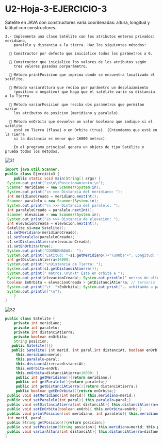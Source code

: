 # U2-Hoja-3-EJERCICIO-3
Satelite en JAVA con constructores varía coordenadas: altura, longitud y latitud con constructores..


    3.- Implementa una clase Satélite con los atributos enteros privados: meridiano, 
        paralelo y distancia a la tierra. Haz los siguientes métodos:

      📌 Constructor por defecto que inicialice todos los parámetros a 0.

      📌 Constructor que inicialice los valores de los atributos según 
        tres valores pasados porparámetro.
  
      📌 Método printPosicion que imprima donde se encuentra localizado el satélite.

      📌 Método variarAltura que reciba por parámetro un desplazamiento 
        (positivo o negativo) que haga que el satélite varie su distancia a la Tierra.
  
      📌 Método variarPosicion que reciba dos parametros que permitan variar 
        los atributos de posicion (meridiano y paralelo).
  
      📌 Método enOrbita que devuelve un valor booleano que indique si el satélite 
        está en Tierra (flase) o en Orbita (true). (Entendemos que está en la Tierra 
        si la distancia es menor que 16000 metros).

        En el programa principal genera un objeto de tipo Satélite y prueba todos los métodos.
    
![31](https://user-images.githubusercontent.com/80227002/194773536-880a8857-d94f-418f-a4ea-72ef4cbdff04.png)

```java
import java.util.Scanner;
public class Ejercicio3 {
    public static void main(String[] args) {       
 System.out.print("\n\n\tPosicionamiento:\n");
 Scanner meridiano = new Scanner(System.in);
 System.out.print("\n >>> Distancia del meridiano: "); 
 int meridianoCreado = meridiano.nextInt(); 
 Scanner paralelo = new Scanner(System.in);
 System.out.print("\n >>> Distancia del paralelo: "); 
 int paraleloCreado = paralelo.nextInt(); 
 Scanner elevacion = new Scanner(System.in);
 System.out.print("\n >>> Distancia de elevacion: "); 
 int elevacionCreada = elevacion.nextInt(); 
 Satelite s1=new Satelite(); 
 s1.setMeridiano(meridianoCreado);
 s1.setParalelo(paraleloCreado);
 s1.setDistanciAtierra(elevacionCreada);
 s1.setEnOrbita(true);     
 System.out.print("COORDENADAS:  ");
 System.out.print("Latitud: "+s1.getMeridiano()+"\u00ba"+"; Longitud: "+s1.getParalelo()+"''.");
 int getDistanciAtierra=16000;
 System.out.print("\nDistancia de Tierra: ");
 System.out.print(s1.getDistanciAtierra());
 System.out.print(" metros.\n\n\t* Esta en orbita a ");
 System.out.print(elevacionCreada); System.out.println(" metros de altura?: \t");
 boolean EnOrbita = elevacionCreada > getDistanciAtierra; // ternario
 System.out.print("\t  "+EnOrbita); System.out.print(".. orbitando a partir de 16000 metros.");  
 System.out.println("\n");
    }
}
```

![32](https://user-images.githubusercontent.com/80227002/194773542-e7393c6a-cf72-4434-9694-122f8402e5ab.png)

```java
public class Satelite {
    private int meridiano;
    private int paralelo;
    private int distanciAtierra;
    private boolean enOrbita;
    String posicion;
   public Satelite(){}
   public Satelite( int merid, int paral,int distanciAt, boolean enOrb){  
     this.meridiano=merid;  
     this.paralelo=paral; 
     this.distanciAtierra=distanciAt; 
     this.enOrbita=enOrb;
     this.enOrbita=distanciAtierra<16000; }  
     public int getMeridiano(){return meridiano;}
     public int getParalelo(){return paralelo;}
     public int getDistanciAtierra(){return distanciAtierra;}
     public boolean getEnOrbita(){return enOrbita;}
 public void setMeridiano(int merid){ this.meridiano=merid;} 
 public void setParalelo(int paral){ this.paralelo=paral;} 
 public void setDistanciAtierra(int distanciAt){ this.distanciAtierra=distanciAt; }
 public void setEnOrbita(boolean enOrb){ this.enOrbita=enOrb; }
 public void printPosicion(int meridiano, int paralelo){ this.meridiano=merid; this.paralelo=paral;}
 int merid, paral;
 public String getPosicion(){return posicion;}
 public void setPosicion(String posicion){ this.meridiano=merid; this.paralelo=paral;}
 public void variarAltura(int distanciAt){ this.distanciAtierra=distanciAt;}   
}
```
